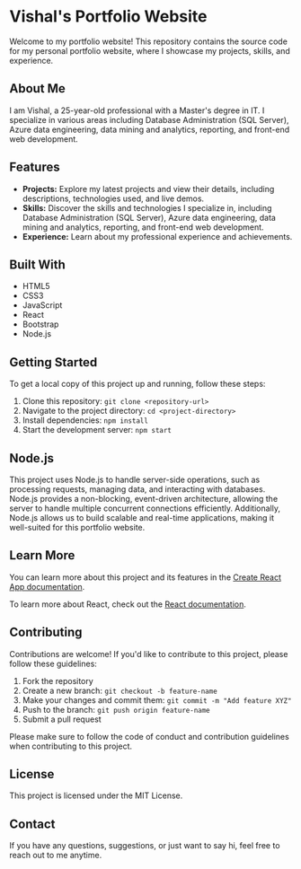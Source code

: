 # Vishal's Portfolio Website

Welcome to my portfolio website! This repository contains the source code for my personal portfolio website, where I showcase my projects, skills, and experience.

## About Me

I am Vishal, a 25-year-old professional with a Master's degree in IT. I specialize in various areas including Database Administration (SQL Server), Azure data engineering, data mining and analytics, reporting, and front-end web development.

## Features

- **Projects:** Explore my latest projects and view their details, including descriptions, technologies used, and live demos.
- **Skills:** Discover the skills and technologies I specialize in, including Database Administration (SQL Server), Azure data engineering, data mining and analytics, reporting, and front-end web development.
- **Experience:** Learn about my professional experience and achievements.

## Built With

- HTML5
- CSS3
- JavaScript
- React
- Bootstrap
- Node.js

## Getting Started

To get a local copy of this project up and running, follow these steps:

1. Clone this repository: `git clone <repository-url>`
2. Navigate to the project directory: `cd <project-directory>`
3. Install dependencies: `npm install`
4. Start the development server: `npm start`

## Node.js

This project uses Node.js to handle server-side operations, such as processing requests, managing data, and interacting with databases. Node.js provides a non-blocking, event-driven architecture, allowing the server to handle multiple concurrent connections efficiently. Additionally, Node.js allows us to build scalable and real-time applications, making it well-suited for this portfolio website.

## Learn More

You can learn more about this project and its features in the [Create React App documentation](https://facebook.github.io/create-react-app/docs/getting-started).

To learn more about React, check out the [React documentation](https://reactjs.org/).

## Contributing

Contributions are welcome! If you'd like to contribute to this project, please follow these guidelines:

1. Fork the repository
2. Create a new branch: `git checkout -b feature-name`
3. Make your changes and commit them: `git commit -m "Add feature XYZ"`
4. Push to the branch: `git push origin feature-name`
5. Submit a pull request

Please make sure to follow the code of conduct and contribution guidelines when contributing to this project.

## License

This project is licensed under the MIT License.

## Contact

If you have any questions, suggestions, or just want to say hi, feel free to reach out to me anytime.
